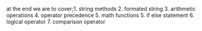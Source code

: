 at the end we are to cover;1. string methods
2. formated string
3. arithmetic operations
4. operator precedence
5. math functions
5. if else statement
6. logical operator
7. comparison operator 
